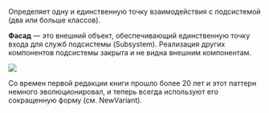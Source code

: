 Определяет одну и единственную точку взаимодействия с подсистемой (два или больше классов).

**Фасад** — это внешний объект, обеспечивающий единственную точку входа для служб подсистемы (Subsystem).
Реализация других компонентов подсистемы закрыта и не видна внешним компонентам.

![](https://goo.gl/3LgHTj)

Со времен первой редакции книги прошло более 20 лет и этот паттерн немного эволюционировал,
и теперь всегда используют его сокращенную форму (см. NewVariant).
